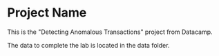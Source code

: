 # Project Name
This is the "Detecting Anomalous Transactions" project from Datacamp.

The data to complete the lab is located in the data folder.
